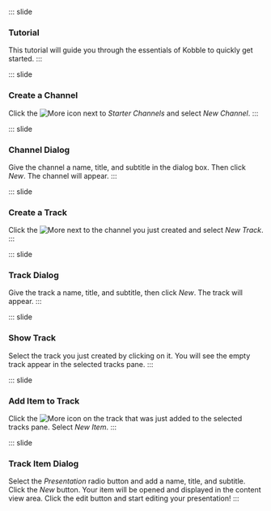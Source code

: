 ::: slide 
### Tutorial
This tutorial will guide you through the essentials of Kobble to quickly get started.
:::

::: slide 
### Create a Channel
Click the ![More](https://kobble-view.firebaseapp.com/images/ic_more_vert_white_18dp.png) icon next to *Starter Channels* and select *New Channel*.
:::

::: slide 
### Channel Dialog
Give the channel a name, title, and subtitle in the dialog box. Then click *New*. The channel will appear.
:::

::: slide 
### Create a Track
Click the ![More](https://kobble-view.firebaseapp.com/images/ic_more_vert_white_18dp.png) next to the channel you just created and select *New Track*.
:::

::: slide
### Track Dialog
Give the track a name, title, and subtitle, then click *New*. The track will appear. 
:::

::: slide 
### Show Track
Select the track you just created by clicking on it. You will see the empty track appear in the selected tracks pane.
:::

::: slide 
### Add Item to Track
Click the ![More](https://kobble.io/static/favicon.ico) icon on the track that was just added to the selected tracks pane. Select *New Item*.
:::

::: slide 
### Track Item Dialog
Select the *Presentation* radio button and add a name, title, and subtitle. Click the *New* button. Your item will be opened and displayed in the content view area. Click the edit button and start editing your presentation!
:::
